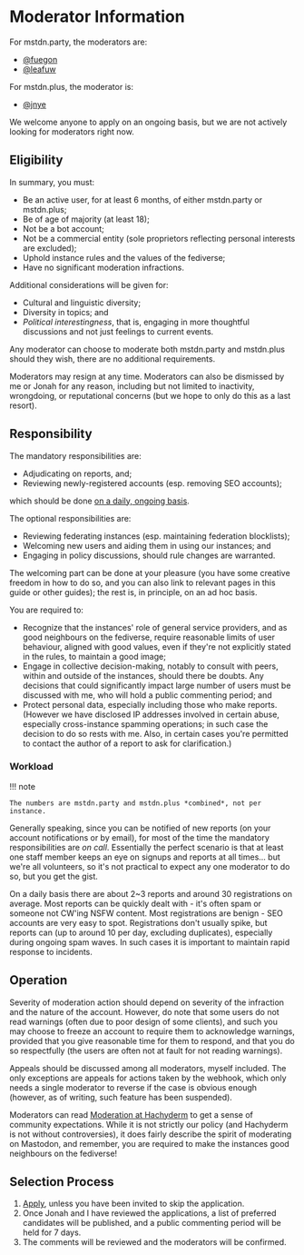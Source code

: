# Moderator Information

For mstdn.party, the moderators are:

* [@fuegon](https://mstdn.party/@fuegon)
* [@leafuw](https://mstdn.party/@leafuw)

For mstdn.plus, the moderator is:

* [@jnye](https://mstdn.plus/@jnye)

We welcome anyone to apply on an ongoing basis, but we are not actively looking for moderators right now.

## Eligibility

In summary, you must:

* Be an active user, for at least 6 months, of either mstdn.party or mstdn.plus;
* Be of age of majority (at least 18);
* Not be a bot account;
* Not be a commercial entity (sole proprietors reflecting personal interests are excluded);
* Uphold instance rules and the values of the fediverse;
* Have no significant moderation infractions.

Additional considerations will be given for:

* Cultural and linguistic diversity;
* Diversity in topics; and
* *Political interestingness*, that is, engaging in more thoughtful discussions and not just feelings to current events.

Any moderator can choose to moderate both mstdn.party and mstdn.plus should they wish, there are no additional requirements.

Moderators may resign at any time. Moderators can also be dismissed by me or Jonah for any reason, including but not limited to inactivity, wrongdoing, or reputational concerns (but we hope to only do this as a last resort).

## Responsibility

The mandatory responsibilities are:

* Adjudicating on reports, and;
* Reviewing newly-registered accounts (esp. removing SEO accounts);

which should be done [on a daily, ongoing basis](#workload).

The optional responsibilities are:

* Reviewing federating instances (esp. maintaining federation blocklists);
* Welcoming new users and aiding them in using our instances; and
* Engaging in policy discussions, should rule changes are warranted.

The welcoming part can be done at your pleasure (you have some creative freedom in how to do so, and you can also link to relevant pages in this guide or other guides); the rest is, in principle, on an ad hoc basis.

You are required to:

* Recognize that the instances' role of general service providers, and as good neighbours on the fediverse, require reasonable limits of user behaviour, aligned with good values, even if they're not explicitly stated in the rules, to maintain a good image;
* Engage in collective decision-making, notably to consult with peers, within and outside of the instances, should there be doubts. Any decisions that could significantly impact large number of users must be discussed with me, who will hold a public commenting period; and
* Protect personal data, especially including those who make reports. (However we have disclosed IP addresses involved in certain abuse, especially cross-instance spamming operations; in such case the decision to do so rests with me. Also, in certain cases you're permitted to contact the author of a report to ask for clarification.)

### Workload

!!! note

    The numbers are mstdn.party and mstdn.plus *combined*, not per instance.

Generally speaking, since you can be notified of new reports (on your account notifications or by email), for most of the time the mandatory responsibilities are *on call*. Essentially the perfect scenario is that at least one staff member keeps an eye on signups and reports at all times... but we're all volunteers, so it's not practical to expect any one moderator to do so, but you get the gist.

On a daily basis there are about 2~3 reports and around 30 registrations on average. Most reports can be quickly dealt with - it's often spam or someone not CW'ing NSFW content. Most registrations are benign - SEO accounts are very easy to spot. Registrations don't usually spike, but reports can (up to around 10 per day, excluding duplicates), especially during ongoing spam waves. In such cases it is important to maintain rapid response to incidents.

## Operation

Severity of moderation action should depend on severity of the infraction and the nature of the account. However, do note that some users do not read warnings (often due to poor design of some clients), and such you may choose to freeze an account to require them to acknowledge warnings, provided that you give reasonable time for them to respond, and that you do so respectfully (the users are often not at fault for not reading warnings).

Appeals should be discussed among all moderators, myself included. The only exceptions are appeals for actions taken by the webhook, which only needs a single moderator to reverse if the case is obvious enough (however, as of writing, such feature has been suspended).

Moderators can read [Moderation at Hachyderm](https://community.hachyderm.io/docs/moderation/) to get a sense of community expectations. While it is not strictly our policy (and Hachyderm is not without controversies), it does fairly describe the spirit of moderating on Mastodon, and remember, you are required to make the instances good neighbours on the fediverse!

## Selection Process

1. [Apply](https://docs.triplebit.net/form/#/2/form/view/qV4wFx2nJNOI5Ak3wiL+UJaGEX3xW9K0q4Df77AtCxA/), unless you have been invited to skip the application.
2. Once Jonah and I have reviewed the applications, a list of preferred candidates will be published, and a public commenting period will be held for 7 days.
3. The comments will be reviewed and the moderators will be confirmed.
